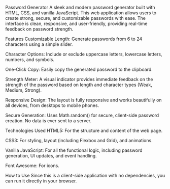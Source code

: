 Password Generator
A sleek and modern password generator built with HTML, CSS, and vanilla JavaScript. This web application allows users to create strong, secure, and customizable passwords with ease. The interface is clean, responsive, and user-friendly, providing real-time feedback on password strength.

Features
Customizable Length: Generate passwords from 6 to 24 characters using a simple slider.

Character Options: Include or exclude uppercase letters, lowercase letters, numbers, and symbols.

One-Click Copy: Easily copy the generated password to the clipboard.

Strength Meter: A visual indicator provides immediate feedback on the strength of the password based on length and character types (Weak, Medium, Strong).

Responsive Design: The layout is fully responsive and works beautifully on all devices, from desktops to mobile phones.

Secure Generation: Uses Math.random() for secure, client-side password creation. No data is ever sent to a server.

Technologies Used
HTML5: For the structure and content of the web page.

CSS3: For styling, layout (including Flexbox and Grid), and animations.

Vanilla JavaScript: For all the functional logic, including password generation, UI updates, and event handling.

Font Awesome: For icons.

How to Use
Since this is a client-side application with no dependencies, you can run it directly in your browser.
